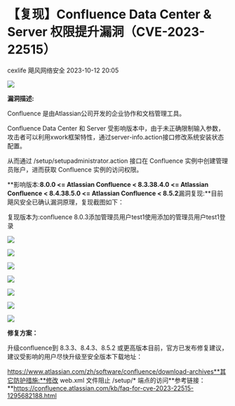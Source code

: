 #  【复现】Confluence Data Center & Server 权限提升漏洞（CVE-2023-22515）   
cexlife  飓风网络安全   2023-10-12 20:05  
  
![](https://mmbiz.qpic.cn/mmbiz_png/ibhQpAia4xu02qgX7CTsfAMZic9hwtGhWz0rMHwIDeQOLVMsE5oKhOZtFaVB3w35fHFD5OWEy0lG5bViayCh6ebibjA/640?wx_fmt=png "")  
  
  
**漏洞描述:**  
  
Confluence 是由Atlassian公司开发的企业协作和文档管理工具。  
  
Confluence Data Center 和 Server 受影响版本中，由于未正确限制输入参数，攻击者可以利用xwork框架特性，通过server-info.action接口修改系统安装状态配置。  
  
从而通过 /setup/setupadministrator.action 接口在 Confluence 实例中创建管理员账户，进而获取 Confluence 实例的访问权限。  
  
**影响版本:**8.0.0 <= Atlassian Confluence < 8.3.38.4.0 <= Atlassian Confluence < 8.4.38.5.0 <= Atlassian Confluence < 8.5.2**漏洞复现:**目前飓风安全已确认漏洞原理，复现截图如下：  
  
复现版本为:confluence 8.0.3添加管理员用户test1使用添加的管理员用户test1登录  
  
  
![](https://mmbiz.qpic.cn/mmbiz_png/ibhQpAia4xu02qgX7CTsfAMZic9hwtGhWz0eo68WSBYMu5xK2HicKQwldZpkl7PKEWjKdZ0ianZS7rAq8nrcic1M0Vew/640?wx_fmt=png "")  
  
![](https://mmbiz.qpic.cn/mmbiz_png/ibhQpAia4xu02qgX7CTsfAMZic9hwtGhWz0bibiaGLRda6YCPZIhuBRVyf3pb3yDmpVMpJzyHg3uiace8lQNTg7ENmFg/640?wx_fmt=png "")  
  
![](https://mmbiz.qpic.cn/mmbiz_png/ibhQpAia4xu02qgX7CTsfAMZic9hwtGhWz0z0Or2vpywgSJ6mqbQfibHSXd2FaTS5caoEvWp8sGLzHyHph7Sb9mXuw/640?wx_fmt=png "")  
  
![](https://mmbiz.qpic.cn/mmbiz_png/ibhQpAia4xu02qgX7CTsfAMZic9hwtGhWz068TMp2GibNiapcbKr4U3rUhNYdz7WspfcIiahTic4oe7na5pPgB2fpZ7EQ/640?wx_fmt=png "")  
  
![](https://mmbiz.qpic.cn/mmbiz_png/ibhQpAia4xu02qgX7CTsfAMZic9hwtGhWz0NN0n0ADfFft8icNCq106QFQrI2aAYQqWfFAycMnugDHKEoD8l5Br7Iw/640?wx_fmt=png "")  
  
![](https://mmbiz.qpic.cn/mmbiz_png/ibhQpAia4xu02qgX7CTsfAMZic9hwtGhWz0RfuSAIEiaeJkKvK9F3VBGibucfZ66XBIF5JVl1iaRp092rjZgtMSX9eng/640?wx_fmt=png "")  
  
![](https://mmbiz.qpic.cn/mmbiz_png/ibhQpAia4xu02qgX7CTsfAMZic9hwtGhWz0tB4u6n1yergKe6Lic92WJLqTCDXHM3RxNtIq2wqQ0GxtNXvkcCpLVyw/640?wx_fmt=png "")  
  
  
**修复方案：**  
  
升级confluence到 8.3.3、8.4.3、8.5.2 或更高版本目前，官方已发布修复建议，建议受影响的用户尽快升级至安全版本下载地址：  
  
https://www.atlassian.com/zh/software/confluence/download-archives**其它防护措施:**修改 web.xml 文件阻止 /setup/* 端点的访问**参考链接：**https://confluence.atlassian.com/kb/faq-for-cve-2023-22515-1295682188.html  
  
